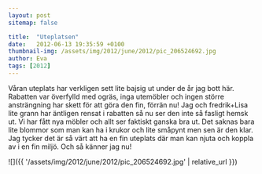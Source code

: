 ```yaml
---
layout: post
sitemap: false

title:  "Uteplatsen"
date:   2012-06-13 19:35:59 +0100
thumbnail-img: /assets/img/2012/june/2012/pic_206524692.jpg
author: Eva
tags: [2012]
---
```


Våran uteplats har verkligen sett lite bajsig ut under de år jag bott här. Rabatten var överfylld med ogräs, inga utemöbler och ingen större ansträngning har skett för att göra den fin, förrän nu! Jag och fredrik+Lisa lite grann har äntligen rensat i rabatten så nu ser den inte så fasligt hemsk ut. Vi har fått nya möbler och allt ser faktiskt ganska bra ut. Det saknas bara lite blommor som man kan ha i krukor och lite småpynt men sen är den klar. Jag tycker det är så värt att ha en fin uteplats där man kan njuta och koppla av i en fin miljö. Och så känner jag nu!

![]({{ '/assets/img/2012/june/2012/pic_206524692.jpg'  | relative_url }})

